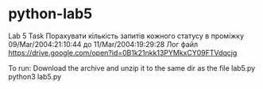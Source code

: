 # python-lab5

Lab 5 Task
Порахувати кількість запитів кожного статусу в проміжку 09/Mar/2004:21:10:44 до 11/Mar/2004:19:29:28
Лог файл
https://drive.google.com/open?id=0B1k21nkk13PYMkxCY09FTVdqcjg

To run:
Download the archive and unzip it to the same dir as the file lab5.py
python3 lab5.py
